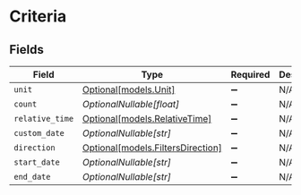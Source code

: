 # Criteria


## Fields

| Field                                                              | Type                                                               | Required                                                           | Description                                                        |
| ------------------------------------------------------------------ | ------------------------------------------------------------------ | ------------------------------------------------------------------ | ------------------------------------------------------------------ |
| `unit`                                                             | [Optional[models.Unit]](../models/unit.md)                         | :heavy_minus_sign:                                                 | N/A                                                                |
| `count`                                                            | *OptionalNullable[float]*                                          | :heavy_minus_sign:                                                 | N/A                                                                |
| `relative_time`                                                    | [Optional[models.RelativeTime]](../models/relativetime.md)         | :heavy_minus_sign:                                                 | N/A                                                                |
| `custom_date`                                                      | *OptionalNullable[str]*                                            | :heavy_minus_sign:                                                 | N/A                                                                |
| `direction`                                                        | [Optional[models.FiltersDirection]](../models/filtersdirection.md) | :heavy_minus_sign:                                                 | N/A                                                                |
| `start_date`                                                       | *OptionalNullable[str]*                                            | :heavy_minus_sign:                                                 | N/A                                                                |
| `end_date`                                                         | *OptionalNullable[str]*                                            | :heavy_minus_sign:                                                 | N/A                                                                |